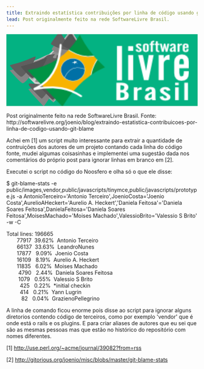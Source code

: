 ```yaml
---
title: Extraindo estatística contribuições por linha de código usando git-blame
lead: Post originalmente feito na rede SoftwareLivre Brasil.
---
```


![software livre brasil logo](/files/softwarelivre-brasil-post-image.png)

<div class="alert alert-warning">
Post originalmente feito na rede SoftwareLivre Brasil. Fonte:<br/>
http://softwarelivre.org/joenio/blog/extraindo-estatistica-contribuicoes-por-linha-de-codigo-usando-git-blame
</div>

<p>Achei em [1] um script muito interessante para extrair a quantidade de
contruições dos autores de um projeto contando cada linha do código fonte,
mudei algumas coisasinhas e implementei uma sugestão dada nos comentários do
próprio post para ignorar linhas em branco em [2].</p>

<p>Executei o script no código do Noosfero e olha só o que ele disse:</p>

<p>$ git-blame-stats -e
public/images,vendor,public/javascripts/tinymce,public/javascripts/prototype.js
-a AntonioTerceiro='Antonio Terceiro',JoenioCosta='Joenio
Costa',AurelioAHeckert='Aurelio A. Heckert','Daniela Feitosa'='Daniela Soares
Feitosa',DanielaFeitosa='Daniela Soares Feitosa',MoisesMachado='Moises
Machado',ValessioBrito='Valessio S Brito' -w -C</p>

<p>Total lines: 196665<br>&nbsp;&nbsp;&nbsp;&nbsp;&nbsp;&nbsp; 77917&nbsp;
39.62%&nbsp; Antonio Terceiro<br>&nbsp;&nbsp;&nbsp;&nbsp;&nbsp;&nbsp;
66137&nbsp; 33.63%&nbsp; LeandroNunes<br>&nbsp;&nbsp;&nbsp;&nbsp;&nbsp;&nbsp;
17877&nbsp;&nbsp; 9.09%&nbsp; Joenio
Costa<br>&nbsp;&nbsp;&nbsp;&nbsp;&nbsp;&nbsp; 16109&nbsp;&nbsp; 8.19%&nbsp;
Aurelio A. Heckert<br>&nbsp;&nbsp;&nbsp;&nbsp;&nbsp;&nbsp; 11835&nbsp;&nbsp;
6.02%&nbsp; Moises Machado<br>&nbsp;&nbsp;&nbsp;&nbsp;&nbsp;&nbsp;&nbsp;
4790&nbsp;&nbsp; 2.44%&nbsp; Daniela Soares
Feitosa<br>&nbsp;&nbsp;&nbsp;&nbsp;&nbsp;&nbsp;&nbsp; 1079&nbsp;&nbsp;
0.55%&nbsp; Valessio S
Brito<br>&nbsp;&nbsp;&nbsp;&nbsp;&nbsp;&nbsp;&nbsp;&nbsp; 425&nbsp;&nbsp;
0.22%&nbsp; *initial
checkin<br>&nbsp;&nbsp;&nbsp;&nbsp;&nbsp;&nbsp;&nbsp;&nbsp; 414&nbsp;&nbsp;
0.21%&nbsp; Yann
Lugrin<br>&nbsp;&nbsp;&nbsp;&nbsp;&nbsp;&nbsp;&nbsp;&nbsp;&nbsp; 82&nbsp;&nbsp;
0.04%&nbsp; GrazienoPellegrino</p>

<p>A linha de comando ficou enorme pois disse ao script para ignorar alguns
diretorios contendo código de terceiros, como por exemplo 'vendor' que é onde
está o rails e os plugins. E para criar aliases de autores que eu sei que são
as mesmas pessoas mas que estão no histórico do repositório com nomes
diferentes.</p>

<p>[1] <a
href="http://use.perl.org/~acme/journal/39082?from=rss">http://use.perl.org/~acme/journal/39082?from=rss</a></p>
<p>[2] <a href="http://gitorious.org/joenio/misc/blobs/master/git-blame-stats">http://gitorious.org/joenio/misc/blobs/master/git-blame-stats</a></p>

